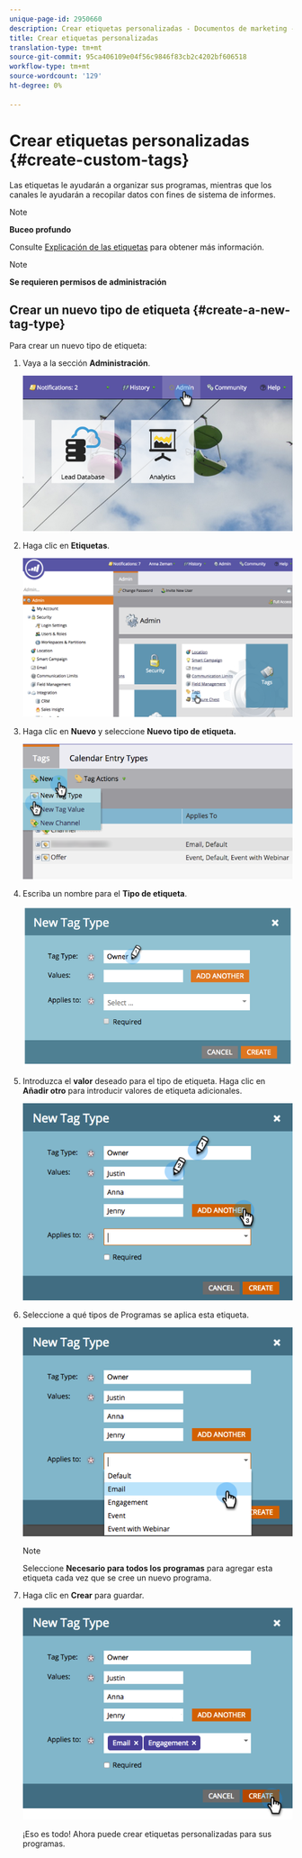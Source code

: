 ```yaml
---
unique-page-id: 2950660
description: Crear etiquetas personalizadas - Documentos de marketing - Documentación del producto
title: Crear etiquetas personalizadas
translation-type: tm+mt
source-git-commit: 95ca406109e04f56c9846f83cb2c4202bf606518
workflow-type: tm+mt
source-wordcount: '129'
ht-degree: 0%

---
```



# Crear etiquetas personalizadas {#create-custom-tags}

Las etiquetas le ayudarán a organizar sus programas, mientras que los canales le ayudarán a recopilar datos con fines de sistema de informes.

>[!NOTE]
>
>**Buceo profundo**
>
>Consulte [Explicación de las etiquetas](../../../product-docs/core-marketo-concepts/programs/working-with-programs/understanding-tags.md) para obtener más información.

>[!NOTE]
>
>**Se requieren permisos de administración**

## Crear un nuevo tipo de etiqueta {#create-a-new-tag-type}

Para crear un nuevo tipo de etiqueta:

1. Vaya a la sección **Administración**.

   ![](assets/image2015-4-23-14-3a37-3a48.png)

1. Haga clic en **Etiquetas**.

   ![](assets/image2015-4-23-14-3a41-3a18.png)

1. Haga clic en **Nuevo** y seleccione **Nuevo tipo de etiqueta.**

   ![](assets/image2015-4-23-14-3a42-3a45.png)

1. Escriba un nombre para el **Tipo de etiqueta**.

   ![](assets/image2015-4-23-14-3a48-3a58.png)

1. Introduzca el **valor** deseado para el tipo de etiqueta. Haga clic en **Añadir otro** para introducir valores de etiqueta adicionales.

   ![](assets/image2015-4-22-11-3a30-3a30.png)

1. Seleccione a qué tipos de Programas se aplica esta etiqueta.

   ![](assets/image2015-4-22-11-3a39-3a7.png)

   >[!NOTE]
   >
   >Seleccione **Necesario para todos los programas** para agregar esta etiqueta cada vez que se cree un nuevo programa.

1. Haga clic en **Crear** para guardar.

   ![](assets/image2015-4-22-11-3a38-3a34.png)

   ¡Eso es todo! Ahora puede crear etiquetas personalizadas para sus programas.
